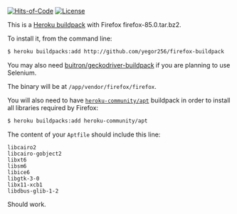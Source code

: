 [![Hits-of-Code](https://hitsofcode.com/github/yegor256/firefox-buildpack)](https://hitsofcode.com/view/github/yegor256/firefox-buildpack)
[![License](https://img.shields.io/badge/license-MIT-green.svg)](https://github.com/yegor256/firefox-buildpack/blob/master/LICENSE.txt)

This is a [Heroku buildpack](http://devcenter.heroku.com/articles/buildpacks)
with Firefox firefox-85.0.tar.bz2.

To install it, from the command line:

```bash
$ heroku buildpacks:add http://github.com/yegor256/firefox-buildpack
```

You may also need [buitron/geckodriver-buildpack](http://github.com/buitron/geckodriver-buildpack)
if you are planning to use Selenium.

The binary will be at `/app/vendor/firefox/firefox`.

You will also need to have [`heroku-community/apt`](https://elements.heroku.com/buildpacks/heroku/heroku-buildpack-apt)
buildpack in order
to install all libraries required by Firefox:

```bash
$ heroku buildpacks:add heroku-community/apt
```

The content of your `Aptfile` should include this line:

```
libcairo2
libcairo-gobject2
libxt6
libsm6
libice6
libgtk-3-0
libx11-xcb1
libdbus-glib-1-2
```

Should work.
